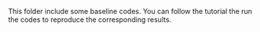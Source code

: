 This folder include some baseline codes. You can follow the tutorial the run the codes to reproduce the corresponding results.


